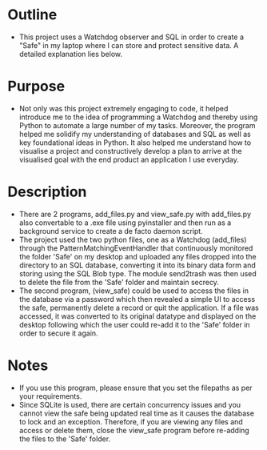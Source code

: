 # Outline
  * This project uses a Watchdog observer and SQL in order to create a "Safe" in my laptop where I can store and protect sensitive data. A detailed explanation lies below.

# Purpose
  * Not only was this project extremely engaging to code, it helped introduce me to the idea of programming a Watchdog and thereby using Python to automate a large number of my tasks. Moreover, the program helped me solidify my understanding of databases and SQL as well as key foundational ideas in Python. It also helped me understand how to visualise a project and constructively develop a plan to arrive at the visualised goal with the end product an application I use everyday.

# Description
  * There are 2 programs, add_files.py and view_safe.py with add_files.py also convertable to a .exe file using pyinstaller and then run as a background service to create a de facto daemon script.
  * The project used the two python files, one as a Watchdog (add_files) through the PatternMatchingEventHandler that continuously monitored the folder 'Safe' on my desktop and uploaded any files dropped into the directory to an SQL database, converting it into its binary data form and storing using the SQL Blob type. The module send2trash was then used to delete the file from the 'Safe' folder and maintain secrecy.
  * The second program, (view_safe) could be used to access the files in the database via a password which then revealed a simple UI to access the safe, permanently delete a record or quit the application. If a file was accessed, it was converted to its original datatype and displayed on the desktop following which the user could re-add it to the 'Safe' folder in order to secure it again.

# Notes
  * If you use this program, please ensure that you set the filepaths as per your requirements.
  * Since SQLite is used, there are certain concurrency issues and you cannot view the safe being updated real time as it causes the database to lock and an exception. Therefore, if you are viewing any files and access or delete them, close the view_safe program before re-adding the files to the 'Safe' folder.
